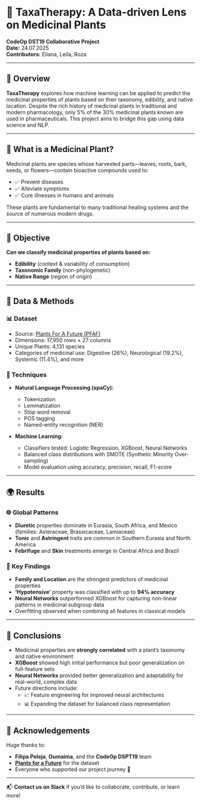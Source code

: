 # 🌿 TaxaTherapy: A Data-driven Lens on Medicinal Plants

**CodeOp DST19 Collaborative Project**  
**Date:** 24.07.2025  
**Contributors:** Eliana, Leila, Roza

---

## 🧭 Overview

**TaxaTherapy** explores how machine learning can be applied to predict the medicinal properties of plants based on their taxonomy, edibility, and native location. Despite the rich history of medicinal plants in traditional and modern pharmacology, only 5% of the 30% medicinal plants known are used in pharmaceuticals. This project aims to bridge this gap using data science and NLP.

---

## 🌱 What is a Medicinal Plant?

Medicinal plants are species whose harvested parts—leaves, roots, bark, seeds, or flowers—contain bioactive compounds used to:

- ✅ Prevent diseases  
- ✅ Alleviate symptoms  
- ✅ Cure illnesses in humans and animals

These plants are fundamental to many traditional healing systems and the source of numerous modern drugs.

---

## 🎯 Objective

**Can we classify medicinal properties of plants based on:**

- **Edibility** (context & variability of consumption)  
- **Taxonomic Family** (non-phylogenetic)  
- **Native Range** (region of origin)

---

## 🧪 Data & Methods

### 📊 Dataset

- Source: [Plants For A Future (PFAF)](https://pfaf.org)
- Dimensions: 17,950 rows × 27 columns
- Unique Plants: 4,131 species
- Categories of medicinal use: Digestive (26%), Neurological (19.2%), Systemic (11.4%), and more

### 🧠 Techniques

- **Natural Language Processing (spaCy):**
  - Tokenization
  - Lemmatization
  - Stop word removal
  - POS tagging
  - Named-entity recognition (NER)

- **Machine Learning:**
  - Classifiers tested: Logistic Regression, XGBoost, Neural Networks
  - Balanced class distributions with SMOTE (Synthetic Minority Over-sampling)
  - Model evaluation using accuracy, precision, recall, F1-score

---

## 🌍 Results

### 🌐 Global Patterns

- **Diuretic** properties dominate in Eurasia, South Africa, and Mexico (families: Asteraceae, Brassicaceae, Lamiaceae)
- **Tonic** and **Astringent** traits are common in Southern Eurasia and North America
- **Febrifuge** and **Skin** treatments emerge in Central Africa and Brazil

### 🧬 Key Findings

- **Family and Location** are the strongest predictors of medicinal properties
- **‘Hypotensive’** property was classified with up to **94% accuracy**
- **Neural Networks** outperformed XGBoost for capturing non-linear patterns in medicinal subgroup data
- Overfitting observed when combining all features in classical models

---

## 🚀 Conclusions

- Medicinal properties are **strongly correlated** with a plant’s taxonomy and native environment
- **XGBoost** showed high initial performance but poor generalization on full-feature sets
- **Neural Networks** provided better generalization and adaptability for real-world, complex data
- Future directions include:
  - 📈 Feature engineering for improved neural architectures
  - 📊 Expanding the dataset for balanced class representation

---

## 🙌 Acknowledgements

Huge thanks to:

- **Filipa Peleja**, **Oumaima**, and the **CodeOp DSPT19** team  
- [**Plants for a Future**](https://pfaf.org) for the dataset  
- Everyone who supported our project journey 🌱

---

📬 **Contact us on Slack** if you’d like to collaborate, contribute, or learn more!
